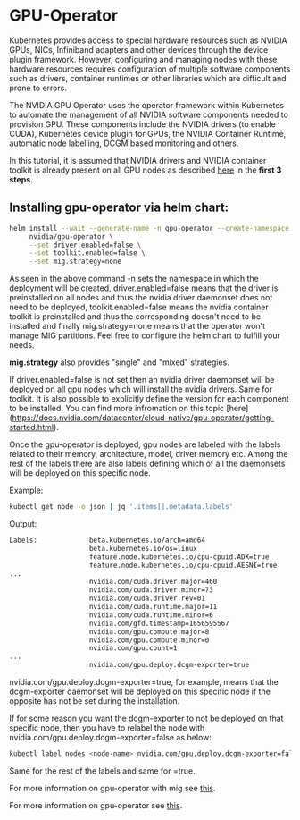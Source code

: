 # GPU-Operator

Kubernetes provides access to special hardware resources such as NVIDIA GPUs, NICs, Infiniband adapters and other devices through the device plugin framework. However, configuring and managing nodes with these hardware resources requires configuration of multiple software components such as drivers, container runtimes or other libraries which are difficult and prone to errors.

The NVIDIA GPU Operator uses the operator framework within Kubernetes to automate the management of all NVIDIA software components needed to provision GPU. These components include the NVIDIA drivers (to enable CUDA), Kubernetes device plugin for GPUs, the NVIDIA Container Runtime, automatic node labelling, DCGM based monitoring and others.

In this tutorial, it is assumed that NVIDIA drivers and NVIDIA container toolkit is already present on all GPU nodes as described [here](https://github.com/aferikoglou/mlab-k8s-cluster-setup/blob/main/prometheus/README.md) in the **first 3 steps**.


## Installing gpu-operator via helm chart:
```bash
helm install --wait --generate-name -n gpu-operator --create-namespace \
     nvidia/gpu-operator \
     --set driver.enabled=false \
     --set toolkit.enabled=false \
     --set mig.strategy=none
```
As seen in the above command -n sets the namespace in which the deployment will be created, driver.enabled=false means that the driver is preinstalled on all nodes and thus the nvidia driver daemonset does not need to be deployed, toolkit.enabled=false means the nvidia container toolkit is preinstalled and thus the corresponding doesn't need to be installed and finally mig.strategy=none means that the operator won't manage MIG partitions. Feel free to configure the helm chart to fulfill your needs.

**mig.strategy** also provides "single" and "mixed" strategies.

If driver.enabled=false is not set then an nvidia driver daemonset will be deployed on all gpu nodes which will install the nvidia drivers. Same for toolkit. It is also possible to explicitly define the version for each component to be installed. You can find more infromation on this topic [here] (https://docs.nvidia.com/datacenter/cloud-native/gpu-operator/getting-started.html).

Once the gpu-operator is deployed, gpu nodes are labeled with the labels related to their memory, architecture, model, driver memory etc. Among the rest of the labels there are also labels defining which of all the daemonsets will be deployed on this specific node. 

Example:
```bash
kubectl get node -o json | jq '.items[].metadata.labels'
```
Output:
```bash
Labels:             beta.kubernetes.io/arch=amd64
                    beta.kubernetes.io/os=linux
                    feature.node.kubernetes.io/cpu-cpuid.ADX=true
                    feature.node.kubernetes.io/cpu-cpuid.AESNI=true
...
                    nvidia.com/cuda.driver.major=460
                    nvidia.com/cuda.driver.minor=73
                    nvidia.com/cuda.driver.rev=01
                    nvidia.com/cuda.runtime.major=11
                    nvidia.com/cuda.runtime.minor=6
                    nvidia.com/gfd.timestamp=1656595567
                    nvidia.com/gpu.compute.major=8
                    nvidia.com/gpu.compute.minor=0
                    nvidia.com/gpu.count=1
...
                    nvidia.com/gpu.deploy.dcgm-exporter=true
```
nvidia.com/gpu.deploy.dcgm-exporter=true, for example, means that the dcgm-exporter daemonset will be deployed on this specific node if the opposite has not be set during the installation.

If for some reason you want the dcgm-exporter to not be deployed on that specific node, then you have to relabel the node with nvidia.com/gpu.deploy.dcgm-exporter=false as below:
```bash
kubectl label nodes <node-name> nvidia.com/gpu.deploy.dcgm-exporter=false --overwrite
```

Same for the rest of the labels and same for <label>=true.

For more information on gpu-operator with mig see [this](https://docs.nvidia.com/datacenter/cloud-native/gpu-operator/gpu-operator-mig.html).

For more information on gpu-operator see [this](https://docs.nvidia.com/datacenter/cloud-native/gpu-operator/getting-started.html).
